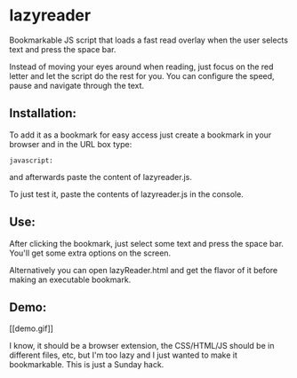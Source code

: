lazyreader
==========

Bookmarkable JS script that loads a fast read overlay when the user selects text and press the space bar.

Instead of moving your eyes around when reading, just focus on the red letter and let the script do the rest for you.
You can configure the speed, pause and navigate through the text.

Installation:
-------------
To add it as a bookmark for easy access just create a bookmark in your browser and in the URL box type:
	
	javascript:

and afterwards paste the content of lazyreader.js.

To just test it, paste the contents of lazyreader.js in the console.

Use:
----
After clicking the bookmark, just select some text and press the space bar. You'll get some extra options on the screen.

Alternatively you can open lazyReader.html and get the flavor of it before making an executable bookmark.

Demo:
-----
[[demo.gif]]


I know, it should be a browser extension, the CSS/HTML/JS should be in different files, etc, but I'm too lazy and I just wanted to make it bookmarkable. This is just a Sunday hack.
